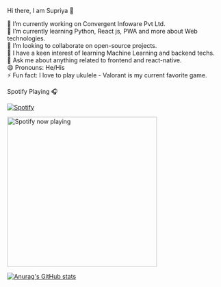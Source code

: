 <!-- @format -->

Hi there, I am Supriya 👋

🔭 I’m currently working on Convergent Infoware Pvt Ltd. <br/>
🌱 I’m currently learning Python, React js, PWA and more about Web technologies.<br/>
👯 I’m looking to collaborate on open-source projects. <br/>
🤔 I have a keen interest of learning Machine Learning and backend techs. <br/>
💬 Ask me about anything related to frontend and react-native. <br/>
😄 Pronouns: He/His <br/>
⚡ Fun fact: I love to play ukulele - Valorant is my current favorite game. <br/>

Spotify Playing 🎧

[![Spotify](https://novatorem-supriyago.vercel.app/api/spotify)](https://open.spotify.com/user/4r7g0rxfyb25r4lufve37ydbc)


[<img src="https://novatorem-supriyago.vercel.app/api/spotify-playing" alt="Spotify now playing" width="350"/>](https://open.spotify.com/user/4r7g0rxfyb25r4lufve37ydbc)

[![Anurag's GitHub stats](https://github-readme-stats.vercel.app/api?username=SupriyaGo)](https://github.com/SupriyaGo/github-readme-stats)
